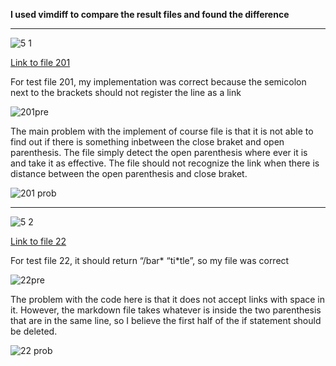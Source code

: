**I used vimdiff to compare the result files and found the difference**

***

![5 1](https://user-images.githubusercontent.com/103291661/171960148-5f240912-105f-4a17-82b1-bd0239d9db37.png)

[Link to file 201](https://github.com/nidhidhamnani/markdown-parser/blob/main/test-files/201.md)

For test file 201, my implementation was correct because the semicolon next to the brackets should not register the line as a link

![201pre](https://user-images.githubusercontent.com/103291661/171961065-5843ab1d-dc06-48e8-bb7a-c059b917fbfe.png)

The main problem with the implement of course file is that it is not able to find out if there is something inbetween the close braket and open parenthesis.
The file simply detect the open parenthesis where ever it is and take it as effective.
The file should not recognize the link when there is distance between the open parenthesis and close braket.

![201 prob](https://user-images.githubusercontent.com/103291661/171962076-169bc437-1a2c-4a30-9fd7-38b3cc23e0f0.png)


***

![5 2](https://user-images.githubusercontent.com/103291661/171960160-15f688d8-47fb-40a0-8e41-8ddd32183f99.png)

[Link to file 22](https://github.com/nidhidhamnani/markdown-parser/blob/main/test-files/22.md)

For test file 22, it should return “/bar\* “ti\*tle”, so my file was correct

![22pre](https://user-images.githubusercontent.com/103291661/171961083-64444828-2380-437a-9fa2-8ddb5398bb62.png)

The problem with the code here is that it does not accept links with space in it. However, the markdown file takes whatever is inside the two parenthesis that are in the same line, so I believe the first half of the if statement should be deleted. 

![22 prob](https://user-images.githubusercontent.com/103291661/171962852-2401d9a2-c643-447f-9ae2-8dc11cc04d9a.png)




